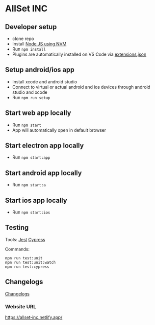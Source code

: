 # AllSet INC

## Developer setup

- clone repo
- Install [Node JS using NVM](https://github.com/nvm-sh/nvm)
- Run `npm install`
- Plugins are automatically installed on VS Code via [extensions.json](.vscode/extensions.json)

## Setup android/ios app

- Install xcode and android studio
- Connect to virtual or actual android and ios devices through android studio and xcode
- Run `npm run setup`

## Start web app locally

- Run `npm start`
- App will automatically open in default browser

## Start electron app locally

- Run `npm start:app`

## Start android app locally

- Run `npm start:a`

## Start ios app locally

- Run `npm start:ios`

## Testing

Tools:
[Jest](https://facebook.github.io/jest/docs/en/expect.html)
[Cypress](https://docs.cypress.io/guides/overview/why-cypress)

Commands:

```
npm run test:unit
npm run test:unit:watch
npm run test:cypress
```

## Changelogs

[Changelogs](config/docs/chagelogs.md)

### Website URL

https://allset-inc.netlify.app/
